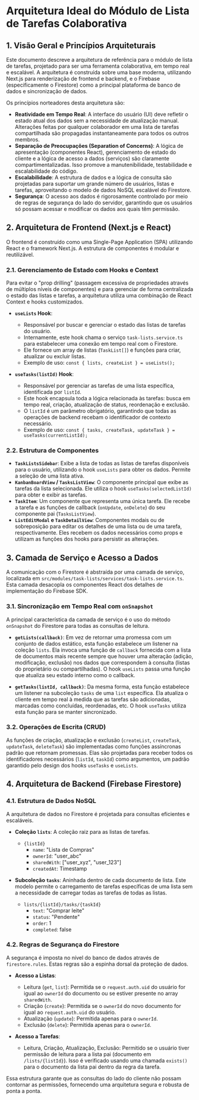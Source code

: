 # Arquitetura Ideal do Módulo de Lista de Tarefas Colaborativa

## 1. Visão Geral e Princípios Arquiteturais

Este documento descreve a arquitetura de referência para o módulo de lista de tarefas, projetado para ser uma ferramenta colaborativa, em tempo real e escalável. A arquitetura é construída sobre uma base moderna, utilizando Next.js para renderização de frontend e backend, e o Firebase (especificamente o Firestore) como a principal plataforma de banco de dados e sincronização de dados.

Os princípios norteadores desta arquitetura são:

*   **Reatividade em Tempo Real**: A interface do usuário (UI) deve refletir o estado atual dos dados sem a necessidade de atualização manual. Alterações feitas por qualquer colaborador em uma lista de tarefas compartilhada são propagadas instantaneamente para todos os outros membros.
*   **Separação de Preocupações (Separation of Concerns)**: A lógica de apresentação (componentes React), gerenciamento de estado do cliente e a lógica de acesso a dados (serviços) são claramente compartimentalizadas. Isso promove a manutenibilidade, testabilidade e escalabilidade do código.
*   **Escalabilidade**: A estrutura de dados e a lógica de consulta são projetadas para suportar um grande número de usuários, listas e tarefas, aproveitando o modelo de dados NoSQL escalável do Firestore.
*   **Segurança**: O acesso aos dados é rigorosamente controlado por meio de regras de segurança do lado do servidor, garantindo que os usuários só possam acessar e modificar os dados aos quais têm permissão.

## 2. Arquitetura de Frontend (Next.js e React)

O frontend é construído como uma Single-Page Application (SPA) utilizando React e o framework Next.js. A estrutura de componentes é modular e reutilizável.

### 2.1. Gerenciamento de Estado com Hooks e Context

Para evitar o "prop drilling" (passagem excessiva de propriedades através de múltiplos níveis de componentes) e para gerenciar de forma centralizada o estado das listas e tarefas, a arquitetura utiliza uma combinação de React Context e hooks customizados.

*   **`useLists` Hook**:
    *   Responsável por buscar e gerenciar o estado das listas de tarefas do usuário.
    *   Internamente, este hook chama o serviço `task-lists.service.ts` para estabelecer uma conexão em tempo real com o Firestore.
    *   Ele fornece um array de listas (`TaskList[]`) e funções para criar, atualizar ou excluir listas.
    *   Exemplo de uso: `const { lists, createList } = useLists();`

*   **`useTasks(listId)` Hook**:
    *   Responsável por gerenciar as tarefas de uma lista específica, identificada por `listId`.
    *   Este hook encapsula toda a lógica relacionada às tarefas: busca em tempo real, criação, atualização de status, reordenação e exclusão.
    *   O `listId` é um parâmetro obrigatório, garantindo que todas as operações de backend recebam o identificador de contexto necessário.
    *   Exemplo de uso: `const { tasks, createTask, updateTask } = useTasks(currentListId);`

### 2.2. Estrutura de Componentes

*   **`TaskListsSidebar`**: Exibe a lista de todas as listas de tarefas disponíveis para o usuário, utilizando o hook `useLists` para obter os dados. Permite a seleção de uma lista ativa.
*   **`KanbanBoardView` / `TasksListView`**: O componente principal que exibe as tarefas da lista selecionada. Ele utiliza o hook `useTasks(selectedListId)` para obter e exibir as tarefas.
*   **`TaskItem`**: Um componente que representa uma única tarefa. Ele recebe a tarefa e as funções de callback (`onUpdate`, `onDelete`) do seu componente pai (`TasksListView`).
*   **`ListEditModal` e `TaskDetailView`**: Componentes modais ou de sobreposição para editar os detalhes de uma lista ou de uma tarefa, respectivamente. Eles recebem os dados necessários como props e utilizam as funções dos hooks para persistir as alterações.

## 3. Camada de Serviço e Acesso a Dados

A comunicação com o Firestore é abstraída por uma camada de serviço, localizada em `src/modules/task-lists/services/task-lists.service.ts`. Esta camada desacopla os componentes React dos detalhes de implementação do Firebase SDK.

### 3.1. Sincronização em Tempo Real com `onSnapshot`

A principal característica da camada de serviço é o uso do método `onSnapshot` do Firestore para todas as consultas de leitura.

*   **`getLists(callback)`**: Em vez de retornar uma promessa com um conjunto de dados estático, esta função estabelece um listener na coleção `lists`. Ela invoca uma função de `callback` fornecida com a lista de documentos mais recente sempre que houver uma alteração (adição, modificação, exclusão) nos dados que correspondem à consulta (listas do proprietário ou compartilhadas). O hook `useLists` passa uma função que atualiza seu estado interno como o callback.

*   **`getTasks(listId, callback)`**: Da mesma forma, esta função estabelece um listener na subcoleção `tasks` de uma `list` específica. Ela atualiza o cliente em tempo real à medida que as tarefas são adicionadas, marcadas como concluídas, reordenadas, etc. O hook `useTasks` utiliza esta função para se manter sincronizado.

### 3.2. Operações de Escrita (CRUD)

As funções de criação, atualização e exclusão (`createList`, `createTask`, `updateTask`, `deleteTask`) são implementadas como funções assíncronas padrão que retornam promessas. Elas são projetadas para receber todos os identificadores necessários (`listId`, `taskId`) como argumentos, um padrão garantido pelo design dos hooks `useTasks` e `useLists`.

## 4. Arquitetura de Backend (Firebase Firestore)

### 4.1. Estrutura de Dados NoSQL

A arquitetura de dados no Firestore é projetada para consultas eficientes e escaláveis.

*   **Coleção `lists`**: A coleção raiz para as listas de tarefas.
    *   `{listId}`
        *   `name`: "Lista de Compras"
        *   `ownerId`: "user_abc"
        *   `sharedWith`: ["user_xyz", "user_123"]
        *   `createdAt`: Timestamp

*   **Subcoleção `tasks`**: Aninhada dentro de cada documento de lista. Este modelo permite o carregamento de tarefas específicas de uma lista sem a necessidade de carregar todas as tarefas de todas as listas.
    *   `lists/{listId}/tasks/{taskId}`
        *   `text`: "Comprar leite"
        *   `status`: "Pendente"
        *   `order`: 1
        *   `completed`: false

### 4.2. Regras de Segurança do Firestore

A segurança é imposta no nível do banco de dados através de `firestore.rules`. Estas regras são a espinha dorsal da proteção de dados.

*   **Acesso a Listas**:
    *   Leitura (`get`, `list`): Permitida se o `request.auth.uid` do usuário for igual ao `ownerId` do documento ou se estiver presente no array `sharedWith`.
    *   Criação (`create`): Permitida se o `ownerId` do novo documento for igual ao `request.auth.uid` do usuário.
    *   Atualização (`update`): Permitida apenas para o `ownerId`.
    *   Exclusão (`delete`): Permitida apenas para o `ownerId`.

*   **Acesso a Tarefas**:
    *   Leitura, Criação, Atualização, Exclusão: Permitido se o usuário tiver permissão de leitura para a lista pai (documento em `/lists/{listId}`). Isso é verificado usando uma chamada `exists()` para o documento da lista pai dentro da regra da tarefa.

Essa estrutura garante que as consultas do lado do cliente não possam contornar as permissões, fornecendo uma arquitetura segura e robusta de ponta a ponta.
